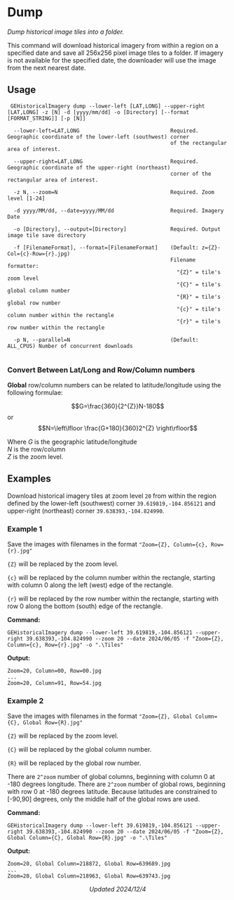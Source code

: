 # Dump
_Dump historical image tiles into a folder._

This command will download historical imagery from within a region on a specified date and save all 256x256 pixel image tiles to a folder.
If imagery is not available for the specified date, the downloader will use the image from the next nearest date.

## Usage
```Console
 GEHistoricalImagery dump --lower-left [LAT,LONG] --upper-right [LAT,LONG] -z [N] -d [yyyy/mm/dd] -o [Directory] [--format [FORMAT_STRING]] [-p [N]]

  --lower-left=LAT,LONG                             Required. Geographic coordinate of the lower-left (southwest) corner
                                                    of the rectangular area of interest.

  --upper-right=LAT,LONG                            Required. Geographic coordinate of the upper-right (northeast)
                                                    corner of the rectangular area of interest.

  -z N, --zoom=N                                    Required. Zoom level [1-24]

  -d yyyy/MM/dd, --date=yyyy/MM/dd                  Required. Imagery Date

  -o [Directory], --output=[Directory]              Required. Output image tile save directory

  -f [FilenameFormat], --format=[FilenameFormat]    (Default: z={Z}-Col={c}-Row={r}.jpg)
                                                    Filename formatter:
                                                      "{Z}" = tile's zoom level
                                                      "{C}" = tile's global column number
                                                      "{R}" = tile's global row number
                                                      "{c}" = tile's column number within the rectangle
                                                      "{r}" = tile's row number within the rectangle

  -p N, --parallel=N                                (Default: ALL_CPUS) Number of concurrent downloads
  
```
### Convert Between Lat/Long and Row/Column numbers
**Global** row/column numbers can be related to latitude/longitude using the following formulae:

$$G=\frac{360}{2^{Z}}N-180$$ or $$N=\left\lfloor \frac{G+180}{360}2^{Z} \right\rfloor$$

Where $G$ is the geographic latitude/longitude<br>
$N$ is the row/column<br>
$Z$ is the zoom level.<br>

## Examples
Download historical imagery tiles at zoom level `20` from within the region defined by the lower-left (southwest) corner `39.619819,-104.856121` and upper-right (northeast) corner `39.638393,-104.824990`.

### Example 1

Save the images with filenames in the format `"Zoom={Z}, Column={c}, Row={r}.jpg"`

`{Z}` will be replaced by the zoom level.

`{c}` will be replaced by the column number within the rectangle, starting with column 0 along the left (west) edge of the rectangle.

`{r}` will be replaced by the row number within the rectangle, starting with row 0 along the bottom (south) edge of the rectangle.

   **Command:**
   ```Console
   GEHistoricalImagery dump --lower-left 39.619819,-104.856121 --upper-right 39.638393,-104.824990 --zoom 20 --date 2024/06/05 -f "Zoom={Z}, Column={c}, Row={r}.jpg" -o ".\Tiles"
   ```   
   **Output:**
   ```
   Zoom=20, Column=00, Row=00.jpg
   ...
   Zoom=20, Column=91, Row=54.jpg
   ```
### Example 2

Save the images with filenames in the format `"Zoom={Z}, Global Column={C}, Global Row={R}.jpg"`

`{Z}` will be replaced by the zoom level.

`{C}` will be replaced by the global column number.

`{R}` will be replaced by the global row number.

There are `2^zoom` number of global columns, beginning with column 0 at -180 degrees longitude.
There are `2^zoom` number of global rows, beginning with row 0 at -180 degrees latitude. Because latitudes are constrained to \[-90,90\] degrees, only the middle half of the global rows are used.

   **Command:**
   ```Console
   GEHistoricalImagery dump --lower-left 39.619819,-104.856121 --upper-right 39.638393,-104.824990 --zoom 20 --date 2024/06/05 -f "Zoom={Z}, Global Column={C}, Global Row={R}.jpg" -o ".\Tiles"
   ```
   **Output:**
   ```
   Zoom=20, Global Column=218872, Global Row=639689.jpg
   ...
   Zoom=20, Global Column=218963, Global Row=639743.jpg
   ```
<p align="center"><i>Updated 2024/12/4</i></p>
